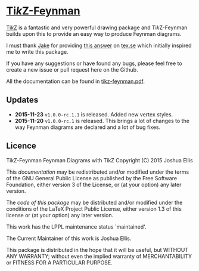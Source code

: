 [Ti*k*Z-Feynman](http://jp-ellis.github.io/tikz-feynman)
=======================================================

[Ti*k*Z](https://www.ctan/org/pkg/pgf) is a fantastic and very powerful
drawing package and Ti*k*Z-Feynman builds upon this to provide an easy way
to produce Feynman diagrams.

I must thank [Jake](http://tex.stackexchange.com/users/2552) for providing
[this answer](http://tex.stackexchange.com/a/87395/26980) on
[tex.se](http://tex.stackexchange.com) which initially inspired me to write this
package.

If you have any suggestions or have found any bugs, please feel free to create a
new issue or pull request here on the Github.

All the documentation can be found in
[tikz-feynman.pdf](https://jp-ellis.github.com/tikz-feynman/tikz-feynman.pdf).

Updates
-------

* **2015-11-23** `v1.0.0-rc.1.1` is released.  Added new vertex styles.
* **2015-11-20** `v1.0.0-rc.1` is released.  This brings a lot of changes to the
  way Feynman diagrams are declared and a lot of bug fixes.


Licence
-------

TikZ-Feynman
Feynman Diagrams with TikZ
Copyright (C) 2015  Joshua Ellis


This *documentation* may be redistributed and/or modified under the terms of the
GNU General Public License as published by the Free Software Foundation, either
version 3 of the License, or (at your option) any later version.

The *code of this package* may be distributed and/or modified under the
conditions of the LaTeX Project Public License, either version 1.3 of this
license or (at your option) any later version.

This work has the LPPL maintenance status `maintained'.

The Current Maintainer of this work is Joshua Ellis.

This package is distributed in the hope that it will be useful, but WITHOUT ANY
WARRANTY; without even the implied warranty of MERCHANTABILITY or FITNESS FOR A
PARTICULAR PURPOSE.
